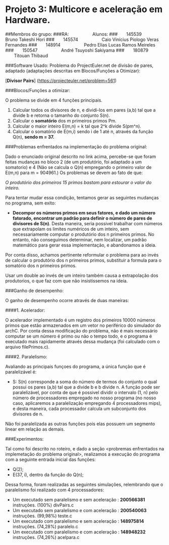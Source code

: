 # Projeto 3: Multicore e aceleração em Hardware.

##Membros do grupo:
###RA: &nbsp; &nbsp; &nbsp; &nbsp;&nbsp; &nbsp; &nbsp;&nbsp; &nbsp; &nbsp; Alunos:
###&nbsp;&nbsp;&nbsp;&nbsp;&nbsp;&nbsp;&nbsp;145539 &nbsp;&nbsp;&nbsp;&nbsp;&nbsp;&nbsp;&nbsp;&nbsp; &nbsp; &nbsp;&nbsp; &nbsp; &nbsp; Bruno Takeshi Hori
###&nbsp;&nbsp;&nbsp;&nbsp;&nbsp;&nbsp;&nbsp;145574 &nbsp;&nbsp;&nbsp;&nbsp;&nbsp;&nbsp;&nbsp;&nbsp; &nbsp; &nbsp;&nbsp; &nbsp; &nbsp; Caio Vinícius Piologo Veras Fernandes
###&nbsp;&nbsp;&nbsp;&nbsp;&nbsp;&nbsp;&nbsp;148914 &nbsp;&nbsp;&nbsp;&nbsp;&nbsp;&nbsp;&nbsp;&nbsp; &nbsp; &nbsp;&nbsp; &nbsp; &nbsp; Pedro Elias Lucas Ramos Meireles
###&nbsp;&nbsp;&nbsp;&nbsp;&nbsp;&nbsp;&nbsp;150547 &nbsp;&nbsp;&nbsp;&nbsp;&nbsp;&nbsp;&nbsp;&nbsp; &nbsp; &nbsp;&nbsp; &nbsp; &nbsp; André Tsuyoshi Sakiyama
###&nbsp;&nbsp;&nbsp;&nbsp;&nbsp;&nbsp;&nbsp;180879 &nbsp;&nbsp;&nbsp;&nbsp;&nbsp;&nbsp;&nbsp;&nbsp; &nbsp; &nbsp;&nbsp; &nbsp; &nbsp; Titouan Thibaud


###Software Usado: Problema do ProjectEuler.net de divisão de pares, adaptado (adaptações descritas em Blocos/Funções a Otimizar):

 [**Divisor Pairs**] (https://projecteuler.net/problem=561)

###Blocos/Funções a otimizar:

O problema se divide em 4 funções principais.

1. Calcular todos os divisores de n, e dividí-los em pares (a,b) tal que a divide b e retorna o tamanho do conjunto S(n).
2. Calcular o **somatório** dos m primeiros primos Pm.
3. Calcular o maior inteiro E(m,n) = k tal que 2^k divide S(pm^n).
4. Calcular o somatório de E(m,i) sendo i de 1 até n, através da função Q(n), **sendo m = 37.**

###Problemas enfrentados na implementação do problema original:

Dado o enunciado original descrito no link acima, percebe-se que foram feitas mudanças no bloco 2 (de um produtório, foi adaptado a um somatorio)
e 4 (Não se calcula o Q(n) empregando o primeiro valor de E(m,n) para m = 904961.)
Os problemas se devem ao fato de que:

*O produtório dos primeiros 15 primos bastam para estourar o valor do inteiro.*

Para tentar mudar essa condição, tentamos gerar as seguintes mudanças no programa, sem exito:

* **Decompor os números primos em seus fatores, e dado um número fatorado, encontrar um padrão para definir
 o número de pares de divisores de S(n)**. Desta maneira, seria possivel trabalhar com números que extrapolam os limites numéricos de um 
 inteiro, sem necessariamente computar o produtório dos n primeiros primos. No entanto, não conseguimos determinar, nem localizar,
 um padrão matemático para gerar essa implementação, e abandonamos a ideia.
 
 Por conta disso, achamos pertinente reformular o problema para ao invés de calcular o produtório dos n primeiros primos, substituir a 
 formula para o somatório dos n primeiros primos.
 
 Usar um double ao invés de um inteiro também causa a extrapolação dos produtorios, o que faz com que não insistissemos na ideia. 
 

###Ganho de desempenho:

O ganho de desempenho ocorre através de duas maneiras:

####1. Acelerador:

O acelerador implementado é um registro dos primeiros 10000 números primos que estão armazenados em um vetor no periférico do simulador 
do archC. Por conta dessa modificação do problema, não é mais necessário computar se um número é primo ou não o tempo todo, e o programa
é executado mais rapidamente através dessa mudança (foi calculado com o arquivo filePrimos.c). 

####2. Paralelismo:

Avaliando as principais funçoes do programa, a única função que é paralelizável é:
* S: S(n) corresponde a soma do número de termos do conjunto o qual possui os pares (a,b) tal que a divide b e b divide n. A função pode ser paralelizável, por conta de que é possivel dividir o intervalo (1, n) pelo número de processadores empregado no nosso programa (no nosso caso, aplicaremos a paralelização empregando 4 processadores mips), e desta maneira, cada processador calcula um subconjunto dos divisores de n. 

Não foi paralelizada as outras funções pois elas possuem um segmento linear em relação as demais.

###Experimentos:

Tal como foi descrito no roteiro, e dado a seção <probremas enfrentados na implemetação do problema original>, realizamos 
a execução do programa com a seguinte entrada inicial das funções:
* Q(2);
* E(37, i), dentro da função do Q(n);
 
Dessa forma, foram realizadas as seguintes simulações, relembrando que o paralelismo foi realizado com 4 processadores:

- Um executado sem paralelismo e sem aceleração  : **200566381** instruções. (100%) divPairs.c 
- Um executado sem paralelismo e com aceleração  : **200540063** instruções. (99,98%) teste.c
- Um executado com paralelismo e sem aceleração  : **148975814** instruções. (74,28%) paralelo.c
- Um executado com paralelismo e com aceleração  : **148948232** instruções. (74,26%) acelpara.c
